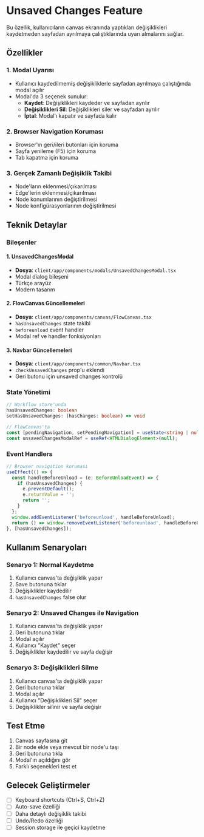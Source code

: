 # Unsaved Changes Feature

Bu özellik, kullanıcıların canvas ekranında yaptıkları değişiklikleri kaydetmeden sayfadan ayrılmaya çalıştıklarında uyarı almalarını sağlar.

## Özellikler

### 1. Modal Uyarısı
- Kullanıcı kaydedilmemiş değişikliklerle sayfadan ayrılmaya çalıştığında modal açılır
- Modal'da 3 seçenek sunulur:
  - **Kaydet**: Değişiklikleri kaydeder ve sayfadan ayrılır
  - **Değişiklikleri Sil**: Değişiklikleri siler ve sayfadan ayrılır
  - **İptal**: Modal'ı kapatır ve sayfada kalır

### 2. Browser Navigation Koruması
- Browser'ın geri/ileri butonları için koruma
- Sayfa yenileme (F5) için koruma
- Tab kapatma için koruma

### 3. Gerçek Zamanlı Değişiklik Takibi
- Node'ların eklenmesi/çıkarılması
- Edge'lerin eklenmesi/çıkarılması
- Node konumlarının değiştirilmesi
- Node konfigürasyonlarının değiştirilmesi

## Teknik Detaylar

### Bileşenler

#### 1. UnsavedChangesModal
- **Dosya**: `client/app/components/modals/UnsavedChangesModal.tsx`
- Modal dialog bileşeni
- Türkçe arayüz
- Modern tasarım

#### 2. FlowCanvas Güncellemeleri
- **Dosya**: `client/app/components/canvas/FlowCanvas.tsx`
- `hasUnsavedChanges` state takibi
- `beforeunload` event handler
- Modal ref ve handler fonksiyonları

#### 3. Navbar Güncellemeleri
- **Dosya**: `client/app/components/common/Navbar.tsx`
- `checkUnsavedChanges` prop'u eklendi
- Geri butonu için unsaved changes kontrolü

### State Yönetimi

```typescript
// Workflow store'unda
hasUnsavedChanges: boolean
setHasUnsavedChanges: (hasChanges: boolean) => void

// FlowCanvas'ta
const [pendingNavigation, setPendingNavigation] = useState<string | null>(null);
const unsavedChangesModalRef = useRef<HTMLDialogElement>(null);
```

### Event Handlers

```typescript
// Browser navigation koruması
useEffect(() => {
  const handleBeforeUnload = (e: BeforeUnloadEvent) => {
    if (hasUnsavedChanges) {
      e.preventDefault();
      e.returnValue = '';
      return '';
    }
  };
  window.addEventListener('beforeunload', handleBeforeUnload);
  return () => window.removeEventListener('beforeunload', handleBeforeUnload);
}, [hasUnsavedChanges]);
```

## Kullanım Senaryoları

### Senaryo 1: Normal Kaydetme
1. Kullanıcı canvas'ta değişiklik yapar
2. Save butonuna tıklar
3. Değişiklikler kaydedilir
4. `hasUnsavedChanges` false olur

### Senaryo 2: Unsaved Changes ile Navigation
1. Kullanıcı canvas'ta değişiklik yapar
2. Geri butonuna tıklar
3. Modal açılır
4. Kullanıcı "Kaydet" seçer
5. Değişiklikler kaydedilir ve sayfa değişir

### Senaryo 3: Değişiklikleri Silme
1. Kullanıcı canvas'ta değişiklik yapar
2. Geri butonuna tıklar
3. Modal açılır
4. Kullanıcı "Değişiklikleri Sil" seçer
5. Değişiklikler silinir ve sayfa değişir

## Test Etme

1. Canvas sayfasına git
2. Bir node ekle veya mevcut bir node'u taşı
3. Geri butonuna tıkla
4. Modal'ın açıldığını gör
5. Farklı seçenekleri test et

## Gelecek Geliştirmeler

- [ ] Keyboard shortcuts (Ctrl+S, Ctrl+Z)
- [ ] Auto-save özelliği
- [ ] Daha detaylı değişiklik takibi
- [ ] Undo/Redo özelliği
- [ ] Session storage ile geçici kaydetme 